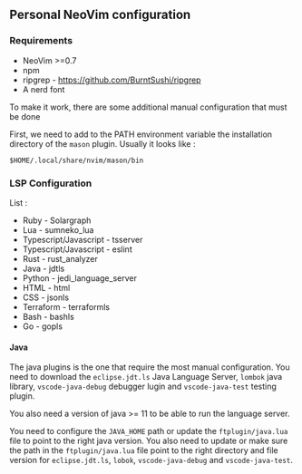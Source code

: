 ## Personal NeoVim configuration

### Requirements

- NeoVim >=0.7
- npm
- ripgrep - https://github.com/BurntSushi/ripgrep
- A nerd font

To make it work, there are some additional manual configuration that must be done

First, we need to add to the PATH environment variable the installation directory of the `mason` plugin. Usually it looks like :

```
$HOME/.local/share/nvim/mason/bin
```

### LSP Configuration

List :

- Ruby - Solargraph
- Lua - sumneko_lua
- Typescript/Javascript - tsserver
- Typescript/Javascript - eslint
- Rust - rust_analyzer
- Java - jdtls
- Python - jedi_language_server
- HTML - html
- CSS - jsonls
- Terraform - terraformls
- Bash - bashls
- Go - gopls

#### Java

The java plugins is the one that require the most manual configuration. You need to download the `eclipse.jdt.ls` 
Java Language Server, `lombok` java library, `vscode-java-debug` debugger lugin and `vscode-java-test` testing plugin.

You also need a version of java >= 11 to be able to run the language server.

You need to configure the `JAVA_HOME` path or update the `ftplugin/java.lua` file to point to the right java version.
You also need to update or make sure the path in the `ftplugin/java.lua` file point to the right directory and file version 
for `eclipse.jdt.ls`, `lobok`, `vscode-java-debug` and `vscode-java-test`.

